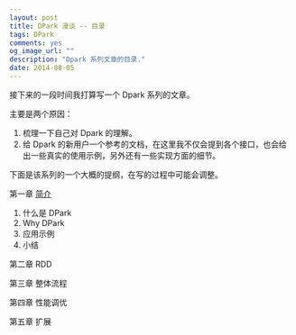 ```yaml
---
layout: post
title: DPark 漫谈 -- 目录
tags: DPark
comments: yes
og_image_url: ""
description: "Dpark 系列文章的目录."
date: 2014-08-05
---
```


接下来的一段时间我打算写一个 Dpark 系列的文章。

主要是两个原因：

1. 梳理一下自己对 Dpark 的理解。
2. 给 Dpark 的新用户一个参考的文档，在这里我不仅会提到各个接口，也会给出一些真实的使用示例，另外还有一些实现方面的细节。

下面是该系列的一个大概的提纲，在写的过程中可能会调整。

第一章 [简介](/2014/10/13/dpark-basic/)

1. 什么是 DPark
2. Why DPark
3. 应用示例
4. 小结

第二章 RDD

第三章 整体流程

第四章 性能调优

第五章 扩展
